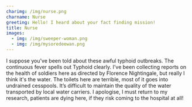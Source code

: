 ```yaml
---
charimg: /img/nurse.png
charname: Nurse
greeting: Hello! I heard about your fact finding mission!
title: Nurse
images:
  - img: /img/sweeper-woman.png
  - img: /img/mysoredeewan.png
---
```

I suppose you've been told about these awful typhoid outbreaks. The continuous fever spells out Typhoid clearly. I've been collecting reports on the health of soldiers here as directed by Florence Nightingale, but really I think it's the water. The toilets here are terrible, most of it goes into undrained cesspools. It’s difficult to maintain the quality of the water transported by local water carriers. I apologise, I must return to my research, patients are dying here, if they risk coming to the hospital at all!